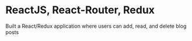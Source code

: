 # ReactJS, React-Router, Redux

Built a React/Redux application where users can add, read, and delete blog posts


